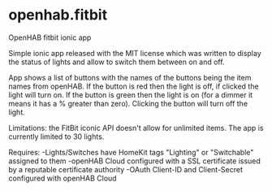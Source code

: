 # openhab.fitbit
OpenHAB fitbit ionic app

Simple ionic app released with the MIT license which was written to display the status of lights and allow to switch them between on and off.

App shows a list of buttons with the names of the buttons being the item names from openHAB.  If the button is red then the light is off, if clicked the light will turn on.  If the button is green then the light is on (for a dimmer it means it has a % greater than zero).  Clicking the button will turn off the light.

Limitations:  the FitBit iconic API doesn't allow for unlimited items.  The app is currently limited to 30 lights.

Requires:
-Lights/Switches have HomeKit tags "Lighting" or "Switchable" assigned to them
-openHAB Cloud configured with a SSL certificate issued by a reputable certificate authority
-OAuth Client-ID and Client-Secret configured with openHAB Cloud
